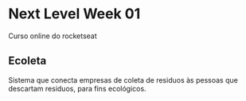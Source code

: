 # Next Level Week 01
Curso online do rocketseat

## Ecoleta
Sistema que conecta empresas de coleta de residuos às pessoas que descartam residuos, para fins ecológicos.